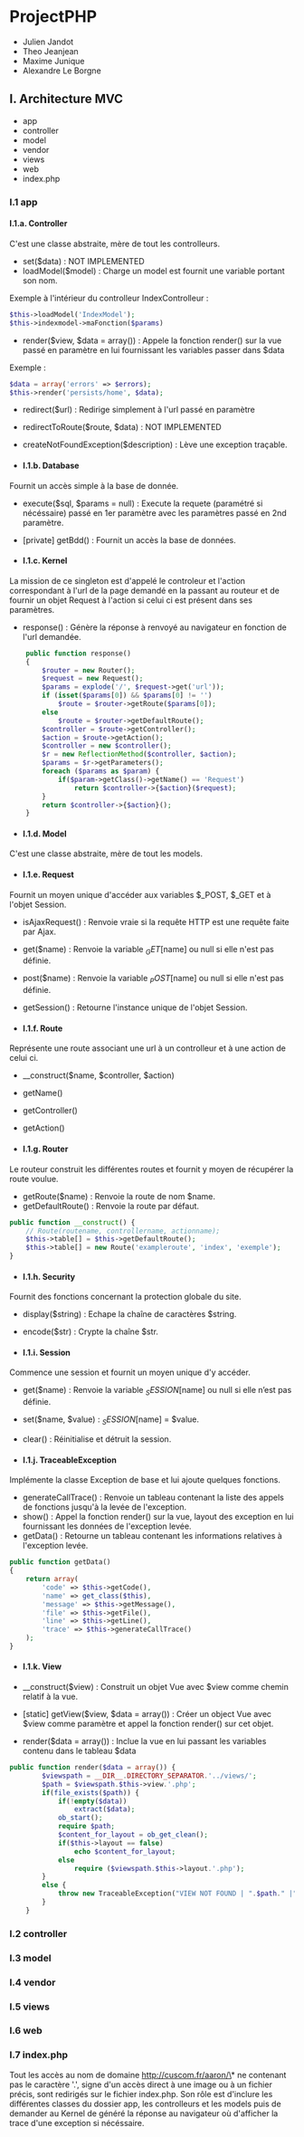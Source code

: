 # ProjectPHP

* Julien Jandot
* Theo Jeanjean
* Maxime Junique
* Alexandre Le Borgne

## I. Architecture MVC

* app
* controller
* model
* vendor
* views
* web
* index.php

### I.1 app

#### I.1.a. Controller

C'est une classe abstraite, mère de tout les controlleurs.
* set($data) : NOT IMPLEMENTED
* loadModel($model) : Charge un model est fournit une variable portant son nom.

Exemple à l'intérieur du controlleur IndexControlleur :
```php
$this->loadModel('IndexModel');
$this->indexmodel->maFonction($params)
```

* render($view, $data = array()) : Appele la fonction render() sur la vue passé en paramètre en lui fournissant les variables passer dans $data

Exemple : 
```php
$data = array('errors' => $errors);
$this->render('persists/home', $data);
```

* redirect($url) : Redirige simplement à l'url passé en paramètre
* redirectToRoute($route, $data) : NOT IMPLEMENTED
* createNotFoundException($description) : Lève une exception traçable.


* #### I.1.b. Database

Fournit un accès simple à la base de donnée.

* execute($sql, $params = null) : Execute la requete (paramétré si nécéssaire) passé en 1er paramètre avec les paramètres passé en 2nd paramètre.
* [private] getBdd() : Fournit un accès la base de données.

* #### I.1.c. Kernel
 
La mission de ce singleton est d'appelé le controleur et l'action correspondant à l'url de la page demandé en la passant au routeur et de fournir un objet Request à l'action si celui ci est présent dans ses paramètres.

* response() : Génère la réponse à renvoyé au navigateur en fonction de l'url demandée.

```php
    public function response()
    {
        $router = new Router();
        $request = new Request();
        $params = explode('/', $request->get('url'));
        if (isset($params[0]) && $params[0] != '')
            $route = $router->getRoute($params[0]);
        else
            $route = $router->getDefaultRoute();
        $controller = $route->getController();
        $action = $route->getAction();
        $controller = new $controller();
        $r = new ReflectionMethod($controller, $action);
        $params = $r->getParameters();
        foreach ($params as $param) {
            if($param->getClass()->getName() == 'Request')
                return $controller->{$action}($request);
        }
        return $controller->{$action}();
    }
```

* #### I.1.d. Model

C'est une classe abstraite, mère de tout les models. 

* #### I.1.e. Request

Fournit un moyen unique d'accéder aux variables $_POST, $_GET et à l'objet Session.
* isAjaxRequest() : Renvoie vraie si la requête HTTP est une requête faite par Ajax.
* get($name) : Renvoie la variable $_GET[$name] ou null si elle n'est pas définie.
* post($name) : Renvoie la variable $_POST[$name] ou null si elle n'est pas définie.
* getSession() : Retourne l'instance unique de l'objet Session.

* #### I.1.f. Route
 
Représente une route associant une url à un controlleur et à une action de celui ci.

* __construct($name, $controller, $action)
* getName()
* getController()
* getAction()

* #### I.1.g. Router

Le routeur construit les différentes routes et fournit y moyen de récupérer la route voulue.

* getRoute($name) : Renvoie la route de nom $name.
* getDefaultRoute() : Renvoie la route par défaut.
```php
public function __construct() {
    // Route(routename, controllername, actionname);
    $this->table[] = $this->getDefaultRoute();
    $this->table[] = new Route('exampleroute', 'index', 'exemple');
}
```

* #### I.1.h. Security

Fournit des fonctions concernant la protection globale du site. 

* display($string) : Echape la chaîne de caractères $string.
* encode($str) : Crypte la chaîne $str.

* #### I.1.i. Session

Commence une session et fournit un moyen unique d'y accéder.

* get($name) : Renvoie la variable $_SESSION[$name] ou null si elle n’est pas définie.
* set($name, $value) : $_SESSION[$name] = $value.
* clear() : Réinitialise et détruit la session.

* #### I.1.j. TraceableException

Implémente la classe Exception de base et lui ajoute quelques fonctions.

* generateCallTrace() : Renvoie un tableau contenant la liste des appels de fonctions jusqu'à la levée de l'exception.
* show() : Appel la fonction render() sur la vue, layout des exception en lui fournissant les données de l'exception levée.
* getData() : Retourne un tableau contenant les informations relatives à l'exception levée.

```php
public function getData()
{
    return array(
        'code' => $this->getCode(),
        'name' => get_class($this),
        'message' => $this->getMessage(),
        'file' => $this->getFile(),
        'line' => $this->getLine(),
        'trace' => $this->generateCallTrace()
    );
}
```

* #### I.1.k. View

* __construct($view) : Construit un objet Vue avec $view comme chemin relatif à la vue.
* [static] getView($view, $data = array()) : Créer un object Vue avec $view comme paramètre et appel la fonction render() sur cet objet.
* render($data = array()) : Inclue la vue en lui passant les variables contenu dans le tableau $data
 
```php
public function render($data = array()) {
        $viewspath = __DIR__.DIRECTORY_SEPARATOR.'../views/';
        $path = $viewspath.$this->view.'.php';
        if(file_exists($path)) {
            if(!empty($data))
                extract($data);
            ob_start();
            require $path;
            $content_for_layout = ob_get_clean();
            if($this->layout == false)
                echo $content_for_layout;
            else
                require ($viewspath.$this->layout.'.php');
        }
        else {
            throw new TraceableException("VIEW NOT FOUND | ".$path." |");
        }
    }
```

### I.2 controller

### I.3 model

### I.4 vendor

### I.5 views

### I.6 web

### I.7 index.php

Tout les accès au nom de domaine http://cuscom.fr/aaron/\* ne contenant pas le caractère '.', signe d'un accès direct à une image ou à un fichier précis, sont redirigés sur le fichier index.php.
Son rôle est d'inclure les différentes classes du dossier app, les controlleurs et les models puis de demander au Kernel de généré la réponse au navigateur où d'afficher la trace d'une exception si nécéssaire.